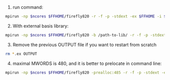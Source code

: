 1. run command:
```bash
mpirun -np $ncores $FFHOME/firefly820 -r -f -p -stdext -ex $FFHOME -i $input -o $output &
```
2. With external basis library:
```bash
mpirun -np $ncores $FFHOME/firefly820 -b /path-to-lib/ -r -f -p -stdext -ex $FFHOME -i $input -o $output &
```
3. Remove the previous OUTPUT file if you want to restart from scratch
```bash
rm *.ex OUTPUT
```
4. maximal MWORDS is 480, and it is better to prelocate in command line:
```bash
mpirun -np $ncores $FFHOME/firefly820 -prealloc:485 -r -f -p -stdext -ex $FFHOME -i $input -o $output &
```

